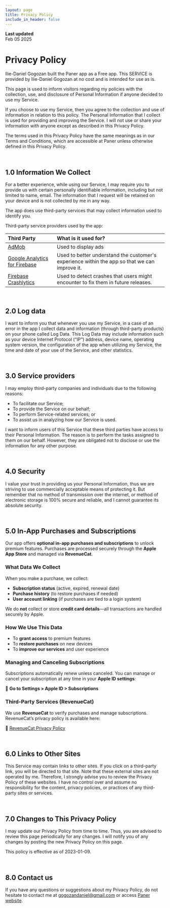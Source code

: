```yaml
---
layout: page
title: Privacy Policy
include_in_header: false
---
```


**Last updated**  
Feb 05 2025

# Privacy Policy
Ilie-Daniel Gogozan built the Paner app as a Free app. This SERVICE is provided by Ilie-Daniel Gogozan at no cost and is intended for use as is.

This page is used to inform visitors regarding my policies with the collection, use, and disclosure of Personal Information if anyone decided to use my Service.

If you choose to use my Service, then you agree to the collection and use of information in relation to this policy. The Personal Information that I collect is used for providing and improving the Service. I will not use or share your information with anyone except as described in this Privacy Policy.

The terms used in this Privacy Policy have the same meanings as in our Terms and Conditions, which are accessible at Paner unless otherwise defined in this Privacy Policy.

<br>

## 1.0 Information We Collect

For a better experience, while using our Service, I may require you to provide us with certain personally identifiable information, including but not limited to name, email. The information that I request will be retained on your device and is not collected by me in any way.

The app does use third-party services that may collect information used to identify you.

Third-party service providers used by the app:

| Third Party | What is it used for? |
| :--- | :--- |
| [AdMob](https://support.google.com/admob/answer/6128543?hl=en) | Used to display ads |
| [Google Analytics for Firebase](https://firebase.google.com/policies/analytics)| Used to better understand the customer's experience within the app so that we can improve it. |
| [Firebase Crashlytics](https://firebase.google.com/support/privacy/)| Used to detect crashes that users might encounter to fix them in future releases. |

<br>

## 2.0 Log data
I want to inform you that whenever you use my Service, in a case of an error in the app I collect data and information (through third-party products) on your phone called Log Data. This Log Data may include information such as your device Internet Protocol (“IP”) address, device name, operating system version, the configuration of the app when utilizing my Service, the time and date of your use of the Service, and other statistics.

<br>

## 3.0 Service providers
I may employ third-party companies and individuals due to the following reasons:

- To facilitate our Service;
- To provide the Service on our behalf;
- To perform Service-related services; or
- To assist us in analyzing how our Service is used.

I want to inform users of this Service that these third parties have access to their Personal Information. The reason is to perform the tasks assigned to them on our behalf. However, they are obligated not to disclose or use the information for any other purpose.

<br>

## 4.0 Security
I value your trust in providing us your Personal Information, thus we are striving to use commercially acceptable means of protecting it. But remember that no method of transmission over the internet, or method of electronic storage is 100% secure and reliable, and I cannot guarantee its absolute security.

<br>

## 5.0 In-App Purchases and Subscriptions  

Our app offers **optional in-app purchases and subscriptions** to unlock premium features. Purchases are processed securely through the **Apple App Store** and managed via **RevenueCat**.  

### What Data We Collect  
When you make a purchase, we collect:  
- **Subscription status** (active, expired, renewal date)  
- **Purchase history** (to restore purchases if needed)  
- **User account linking** (if purchases are tied to a login system)  

We do **not** collect or store **credit card details**—all transactions are handled securely by Apple.  

### How We Use This Data  
- To **grant access** to premium features  
- To **restore purchases** on new devices  
- To **improve our services** and user experience  

### Managing and Canceling Subscriptions  
Subscriptions automatically renew unless canceled. You can manage or cancel your subscription at any time in your **Apple ID settings**:  

🔗 **Go to Settings > Apple ID > Subscriptions**  

### Third-Party Services (RevenueCat)  
We use **RevenueCat** to verify purchases and manage subscriptions. RevenueCat’s privacy policy is available here:  

🔗 [RevenueCat Privacy Policy](https://www.revenuecat.com/privacy)

<br>

## 6.0 Links to Other Sites
This Service may contain links to other sites. If you click on a third-party link, you will be directed to that site. Note that these external sites are not operated by me. Therefore, I strongly advise you to review the Privacy Policy of these websites. I have no control over and assume no responsibility for the content, privacy policies, or practices of any third-party sites or services.

<br>

## 7.0 Changes to This Privacy Policy
I may update our Privacy Policy from time to time. Thus, you are advised to review this page periodically for any changes. I will notify you of any changes by posting the new Privacy Policy on this page.

This policy is effective as of 2023-01-09.

<br>

## 8.0 Contact us
If you have any questions or suggestions about my Privacy Policy, do not hesitate to contact me at gogozandaniel@gmail.com or access [Paner website](https://danielgogozan.github.io/landing-page-paner/).
